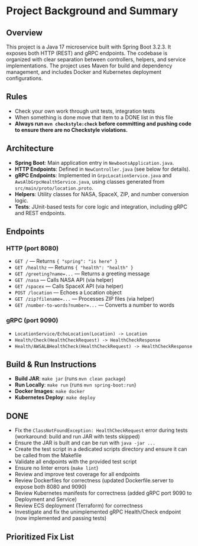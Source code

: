 # Project Background and Summary

## Overview
This project is a Java 17 microservice built with Spring Boot 3.2.3. It exposes both HTTP (REST) and gRPC endpoints. The codebase is organized with clear separation between controllers, helpers, and service implementations. The project uses Maven for build and dependency management, and includes Docker and Kubernetes deployment configurations.

## Rules
* Check your own work through unit tests, integration tests
* When something is done move that item to a DONE list in this file
* **Always run `mvn checkstyle:check` before committing and pushing code to ensure there are no Checkstyle violations.**


## Architecture
- **Spring Boot**: Main application entry in `NewbootsApplication.java`.
- **HTTP Endpoints**: Defined in `NewController.java` (see below for details).
- **gRPC Endpoints**: Implemented in `GrpcLocationService.java` and `AwsAlbGrpcHealthService.java`, using classes generated from `src/main/proto/location.proto`.
- **Helpers**: Utility classes for NASA, SpaceX, ZIP, and number conversion logic.
- **Tests**: JUnit-based tests for core logic and integration, including gRPC and REST endpoints.

## Endpoints
### HTTP (port 8080)
- `GET /` — Returns `{ "spring": "is here" }`
- `GET /healthz` — Returns `{ "health": "health" }`
- `GET /greeting?name=...` — Returns a greeting message
- `GET /nasa` — Calls NASA API (via helper)
- `GET /spacex` — Calls SpaceX API (via helper)
- `POST /location` — Echoes a Location object
- `GET /zip?filename=...` — Processes ZIP files (via helper)
- `GET /number-to-words?number=...` — Converts a number to words

### gRPC (port 9090)
- `LocationService/EchoLocation(Location) -> Location`
- `Health/Check(HealthCheckRequest) -> HealthCheckResponse`
- `Health/AWSALBHealthCheck(HealthCheckRequest) -> HealthCheckResponse`

## Build & Run Instructions
- **Build JAR**: `make jar` (runs `mvn clean package`)
- **Run Locally**: `make run` (runs `mvn spring-boot:run`)
- **Docker Images**: `make docker`
- **Kubernetes Deploy**: `make deploy`

## DONE
* Fix the `ClassNotFoundException: HealthCheckRequest` error during tests (workaround: build and run JAR with tests skipped)
* Ensure the JAR is built and can be run with `java -jar ...`
* Create the test script in a dedicated scripts directory and ensure it can be called from the Makefile
* Validate all endpoints with the provided test script
* Ensure no linter errors (`make lint`)
* Review and improve test coverage for all endpoints
* Review Dockerfiles for correctness (updated Dockerfile.server to expose both 8080 and 9090)
* Review Kubernetes manifests for correctness (added gRPC port 9090 to Deployment and Service)
* Review ECS deployment (Terraform) for correctness
* Investigate and fix the unimplemented gRPC Health/Check endpoint (now implemented and passing tests)

## Prioritized Fix List

